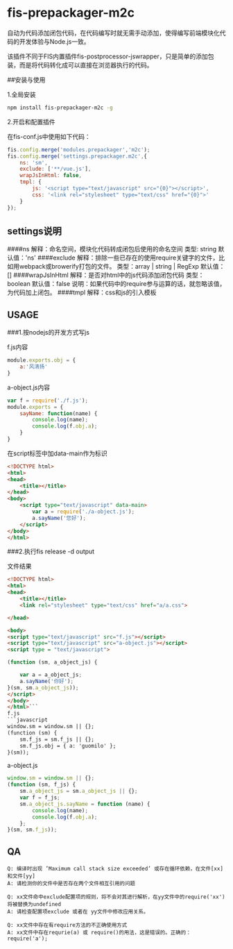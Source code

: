 fis-prepackager-m2c
==============================

自动为代码添加闭包代码，在代码编写时就无需手动添加，使得编写前端模块化代码的开发体验与Node.js一致。

该插件不同于FIS内置插件fis-postprocessor-jswrapper，只是简单的添加包装，而是将代码转化成可以直接在浏览器执行的代码。

##安装与使用

1.全局安装

```bash
npm install fis-prepackager-m2c -g
```

2.开启和配置插件

在fis-conf.js中使用如下代码：

```javascript
fis.config.merge('modules.prepackager','m2c');
fis.config.merge('settings.prepackager.m2c',{
    ns: 'sm',
    exclude: ['**/vue.js'],
    wrapJsInHtml: false,
    tmpl: {
        js: '<script type="text/javascript" src="{0}"></script>',
        css: '<link rel="stylesheet" type="text/css" href="{0}">'
    }
});
```
## settings说明
####ns
    解释：命名空间，模块化代码转成闭包后使用的命名空间
    类型: string
    默认值：'ns'
####exclude
    解释：排除一些已存在的使用require关键字的文件，比如用webpack或browerify打包的文件。
    类型：array | string | RegExp
    默认值：[]
####wrapJsInHtml
    解释：是否对html中的js代码添加闭包代码
    类型：boolean
    默认值：false
    说明：如果代码中的require参与运算的话，就忽略该值，为代码加上闭包。
####tmpl
    解释：css和js的引入模板

## USAGE

###1.按nodejs的开发方式写js

f.js内容
```javascript
module.exports.obj = {
    a:'风清扬'
}

```

a-object.js内容
```javascript
var f = require('./f.js');
module.exports = {
    sayName: function(name) {
        console.log(name);
        console.log(f.obj.a);
    }
}
```

在script标签中加data-main作为标识

```html
<!DOCTYPE html>
<html>
<head>
    <title></title>
</head>
<body>
    <script type="text/javascript" data-main>
        var a = require('./a-object.js');
        a.sayName('您好');
    </script>
</body>
</html>
```


###2.执行fis release -d output

文件结果
```html
<!DOCTYPE html>
<html>
<head>
    <title></title>
    <link rel="stylesheet" type="text/css" href="a/a.css">

</head>

<body>
<script type="text/javascript" src="f.js"></script>
<script type="text/javascript" src="a-object.js"></script>
<script type = "text/javascript">

(function (sm, a_object_js) {

    var a = a_object_js;
    a.sayName('你好');
}(sm, sm.a_object_js));
</script>
</body>
</html>```
f.js
```javascript
window.sm = window.sm || {};
(function (sm) {
    sm.f_js = sm.f_js || {};
    sm.f_js.obj = { a: 'guomilo' };
}(sm));

```

a-object.js
```javascript
window.sm = window.sm || {};
(function (sm, f_js) {
    sm.a_object_js = sm.a_object_js || {};
    var f = f_js;
    sm.a_object_js.sayName = function (name) {
        console.log(name);
        console.log(f.obj.a);
    };
}(sm, sm.f_js));
```
## QA
    Q: 编译时出现 ’Maximum call stack size exceeded’ 或存在循环依赖，在文件[xx]和文件[yy]
    A: 请检测你的文件中是否存在两个文件相互引用的问题

    Q: xx文件命中exclude配置项的规则，将不会对其进行解析，在yy文件中的require('xx')将被替换为undefined
    A: 请检查配置项exclude 或者在 yy文件中修改应用关系。

    Q: xx文件中存在有require方法的不正确使用方式
    A: xx文件中存在requrie(a) 或 require()的用法，这是错误的。正确的：require('a');













